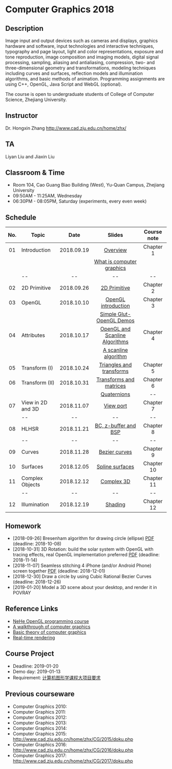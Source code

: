 ﻿# Computer Graphics 2018

## Description
Image input and output devices such as cameras and displays, graphics hardware and software, input technologies and interactive techniques, typography and page layout, light and color representations, exposure and tone reproduction, image composition and imaging models, digital signal processing, sampling, aliasing and antialiasing, compression, two- and three-dimensional geometry and transformations, modeling techniques including curves and surfaces, reflection models and illumination algorithms, and basic methods of animation. Programming assignments are using C++, OpenGL, Java Script and WebGL (optional).

The course is open to undergraduate students of College of Computer Science, Zhejiang University.

## Instructor
Dr. Hongxin Zhang http://www.cad.zju.edu.cn/home/zhx/

## TA
Liyan Liu and Jiaxin Liu

## Classroom & Time
+ Room 104, Cao Guang Biao Building (West), Yu-Quan Campus, Zhejiang University
+ 09:50AM - 11:25AM, Wednesday
+ 06:30PM - 08:05PM, Saturday (experiments, every even week)

## Schedule
|  No. |   Topic          |     Date     |                  Slides                                   |   Course note      |
|:----:| ---------------- |:------------:|:---------------------------------------------------------:|:------------------:|
|  01  |  Introduction    |  2018.09.19  |  [Overview](pdf/00_overview.pdf)                          |   Chapter 1        |
|      |                  |              |  [What is computer graphics](pdf/01_introduction.pdf)     |                    |
|      |       --         |    --        |         --                                                |   --               |
|  02  |  2D Primitive    |  2018.09.26  |  [2D Primitive](pdf/02_primitive.pdf)                     |   Chapter 2        |
|  03  |  OpenGL          |  2018.10.10  |  [OpenGL introduction](pdf/03_opengl.pdf)                 |   Chapter 3        |
|      |                  |              |  [Simple Glut-OpenGL Demos](src/ogl)                      |                    |
|  04  |  Attributes      |  2018.10.17  |  [OpenGL and Scanline Algorithms](pdf/04_attribute.pdf)   |   Chapter 4        |
|      |                  |              |  [A scanline algorithm](https://www.techfak.uni-bielefeld.de/ags/wbski/lehre/digiSA/WS0607/3DVRCG/Vorlesung/13.RT3DCGVR-vertex-2-fragment.pdf)                      |                    |
|  05  |  Transform (I)   |  2018.10.24  |  [Triangles and transforms](pdf/05_transform_1.pdf)       |   Chapter 5        |
|  06  |  Transform (II)  |  2018.10.31  |  [Transforms and matrices](pdf/06_transform_2.pdf)        |   Chapter 6        |
|      |                  |              |  [Quaternions](pdf/quatut-2-2.pdf)                        |   --               |
|  07  |View in 2D and 3D |  2018.11.07  |  [View port](pdf/07_view_2d.pdf)                          |   Chapter 7        |
|      |       --         |    --        |         --                                                |   --               |
|  08  | HLHSR            |  2018.11.21  |  [BC, z-buffer and BSP](pdf/08_hidden_surface_elimination.pdf) |   Chapter 8        |
|      |       --         |    --        |         --                                                |   --               |
|  09  | Curves           |  2018.11.28  |  [Bezier curves](pdf/09_curves.pdf)                       |   Chapter 9        |
|  10  | Surfaces         |  2018.12.05  |  [Spline surfaces](pdf/10_surfaces.pdf)                   |   Chapter 10       |
|  11  | Complex Objects  |  2018.12.12  |  [Complex 3D](pdf/11_complex_3d.pdf)                      |   Chapter 11       |
|      |       --         |    --        |         --                                                |   --               |
|  12  | Illumination     |  2018.12.19  |  [Shading](pdf/12_illumination.pdf)                       |   Chapter 12       |

## Homework

+ [2018-09-26] Bresenham algorithm for drawing circle (ellipse) [PDF](pdf/homework01.pdf) (deadline: 2018-10-08)
+ [2018-10-31] 3D Rotation: build the solar system with OpenGL with tracing effects, real OpenGL implementation preferred [PDF](pdf/homework02.pdf) (deadline: 2018-11-14)
+ [2018-11-07] Seamless stitching 4 iPhone (and/or Android Phone) screen together  [PDF](pdf/homework03.pdf) (deadline: 2018-12-01)
+ [2018-12-30] Draw a circle by using Cubic Rational Bezier Curves (deadline: 2018-12-26)
+ [2019-01-20] Model a 3D scene about your desktop, and render it in POVRAY

## Reference Links

+ [NeHe OpenGL programming course](http://nehe.gamedev.net/tutorial/lessons_01__05/22004/)
+ [A walkthrough of computer graphics](http://www.pling.org.uk/cs/cgv.html)
+ [Basic theory of computer graphics](http://www.ntu.edu.sg/home/ehchua/programming/opengl/CG_BasicsTheory.html)
+ [Real-time rendering](http://www.realtimerendering.com/)

## Course Project

+ Deadline: 2019-01-20
+ Demo day: 2019-01-13
+ Requirement: [计算机图形学课程大项目要求](pdf/课程大程序2018.pdf)

## Previous courseware

- Computer Graphics 2010: 
- Computer Graphics 2011:
- Computer Graphics 2012:
- Computer Graphics 2013:
- Computer Graphics 2014:
- Computer Graphics 2015: http://www.cad.zju.edu.cn/home/zhx/CG/2015/doku.php
- Computer Graphics 2016: http://www.cad.zju.edu.cn/home/zhx/CG/2016/doku.php
- Computer Graphics 2017: http://www.cad.zju.edu.cn/home/zhx/CG/2017/doku.php
